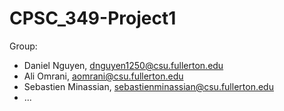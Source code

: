 # CPSC_349-Project1
Group: 
- Daniel Nguyen, dnguyen1250@csu.fullerton.edu
- Ali Omrani, aomrani@csu.fullerton.edu
- Sebastien Minassian, sebastienminassian@csu.fullerton.edu
- ...

